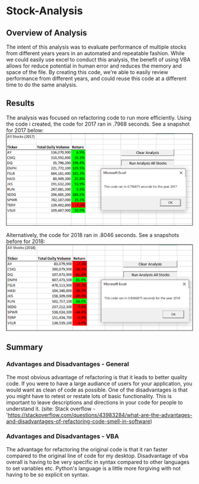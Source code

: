 # Stock-Analysis
## Overview of Analysis
The intent of this analysis was to evaluate performance of multiple stocks from different years years in an automated and repeatable fashion. While we could easily use excel to conduct this analysis, the benefit of using VBA allows for reduce potential in human error and reduces the memory and space of the file. By creating this code, we're able to easily review performance from different years, and could reuse this code at a different time to do the same analysis.

## Results
The analysis was focused on refactoring code to run more efficiently. Using the code i created, the code for 2017 ran in .7968 seconds. See a snapshot for 2017 below:
![2017 Results](Resources/VBA_Challenge_2017.png)

Alternatively, the code for 2018 ran in .8046 seconds. See a snapshots before for 2018:
![2018 Results](Resources/VBA_Challenge_2018.png)

## Summary
### Advantages and Disadvantages - General
The most obvious advantage of refactoring is that it leads to better quality code. If you were to have a large audiance of users for your application, you would want as clean of code as possible. One of the disadvantages is that you might have to retest or restate lots of basic functionality. This is important to leave descriptions and directions in your code for people to understand it. (site: Stack overflow - 'https://stackoverflow.com/questions/43983284/what-are-the-advantages-and-disadvantages-of-refactoring-code-smell-in-software)

### Advantages and Disadvantages - VBA
The advantage for refactoring the original code is that it ran faster compared to the original line of code for my desktop. Disadvantage of vba overall is having to be very specific in syntax compared to other languages to set variables etc. Python's language is a little more forgiving with not having to be so explicit on syntax.

